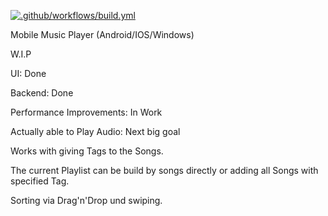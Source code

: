 [![.github/workflows/build.yml](https://github.com/IbimsnicesYolo/musicplayer/actions/workflows/build.yml/badge.svg)](https://github.com/IbimsnicesYolo/musicplayer/actions/workflows/build.yml)

Mobile Music Player
(Android/IOS/Windows)

W.I.P

UI: Done

Backend: Done

Performance Improvements: In Work

Actually able to Play Audio: Next big goal



Works with giving Tags to the Songs.

The current Playlist can be build by songs directly or adding all Songs with specified Tag.

Sorting via Drag'n'Drop und swiping.

